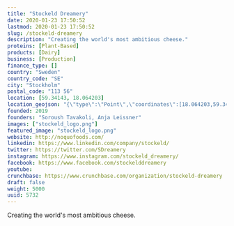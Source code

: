 ```yaml
---
title: "Stockeld Dreamery"
date: 2020-01-23 17:50:52
lastmod: 2020-01-23 17:50:52
slug: /stockeld-dreamery
description: "Creating the world's most ambitious cheese."
proteins: [Plant-Based]
products: [Dairy]
business: [Production]
finance_type: []
country: "Sweden"
country_code: "SE"
city: "Stockholm"
postal_code: "113 56"
location: [59.34143, 18.064203]
location_geojson: "{\"type\":\"Point\",\"coordinates\":[18.064203,59.34143]}"
founded: 2019
founders: "Soroush Tavakoli, Anja Leissner"
images: ["stockeld_logo.png"]
featured_image: "stockeld_logo.png"
website: http://noquofoods.com/
linkedin: https://www.linkedin.com/company/stockeld/
twitter: https://twitter.com/SDreamery
instagram: https://www.instagram.com/stockeld_dreamery/
facebook: https://www.facebook.com/stockelddreamery
youtube: 
crunchbase: https://www.crunchbase.com/organization/stockeld-dreamery
draft: false
weight: 5000
uuid: 5732
---
```

Creating the world's most ambitious cheese.

